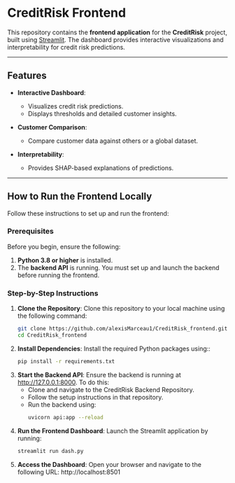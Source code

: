 # CreditRisk Frontend

This repository contains the **frontend application** for the **CreditRisk** project, built using [Streamlit](https://streamlit.io/). The dashboard provides interactive visualizations and interpretability for credit risk predictions.

---

## Features

- **Interactive Dashboard**:
  - Visualizes credit risk predictions.
  - Displays thresholds and detailed customer insights.

- **Customer Comparison**:
  - Compare customer data against others or a global dataset.
  
- **Interpretability**:
  - Provides SHAP-based explanations of predictions.

---

## How to Run the Frontend Locally

Follow these instructions to set up and run the frontend:

### Prerequisites

Before you begin, ensure the following:

1. **Python 3.8 or higher** is installed.
2. The **backend API** is running. You must set up and launch the backend before running the frontend.

### Step-by-Step Instructions

1. **Clone the Repository**:
   Clone this repository to your local machine using the following command:
   ```bash
   git clone https://github.com/alexisMarceau1/CreditRisk_frontend.git
   cd CreditRisk_frontend
 2. **Install Dependencies**:
    Install the required Python packages using::
    ```bash
    pip install -r requirements.txt
 3. **Start the Backend API**:
    Ensure the backend is running at http://127.0.0.1:8000. To do this:
    - Clone and navigate to the CreditRisk Backend Repository.
    - Follow the setup instructions in that repository.
    - Run the backend using:
        ```bash
        uvicorn api:app --reload
 4. **Run the Frontend Dashboard**:
    Launch the Streamlit application by running:
    ```bash
    streamlit run dash.py
  5. **Access the Dashboard**:
    Open your browser and navigate to the following URL:
    http://localhost:8501
  
  

  

